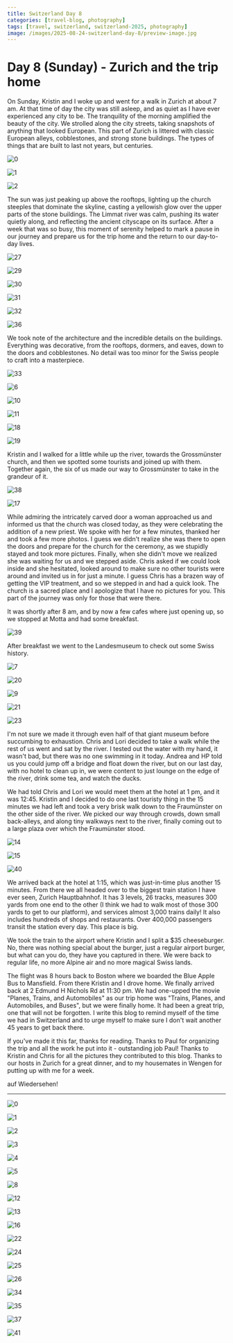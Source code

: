 ```yaml
---
title: Switzerland Day 8
categories: [travel-blog, photography]
tags: [travel, switzerland, switzerland-2025, photography]
image: /images/2025-08-24-switzerland-day-8/preview-image.jpg
---
```


# Day 8 (Sunday) - Zurich and the trip home

On Sunday, Kristin and I woke up and went for a walk in Zurich at about 7 am. At that time of day the city was still asleep, and as quiet as I have ever experienced any city to be. The tranquility of the morning amplified the beauty of the city. We strolled along the city streets, taking snapshots of anything that looked European. This part of Zurich is littered with classic European alleys, cobblestones, and strong stone buildings. The types of things that are built to last not years, but centuries.

<a href='javascript:void(0);' name='pic-90'></a>
![0](/images/2025-08-24-switzerland-day-8/switzerland-day-8-1-0.jpg)

<a href='javascript:void(0);' name='pic-91'></a>
![1](/images/2025-08-24-switzerland-day-8/switzerland-day-8-1-1.jpg)

<a href='javascript:void(0);' name='pic-92'></a>
![2](/images/2025-08-24-switzerland-day-8/switzerland-day-8-1-2.jpg)

The sun was just peaking up above the rooftops, lighting up the church steeples that dominate the skyline, casting a yellowish glow over the upper parts of the stone buildings. The Limmat river was calm, pushing its water quietly along, and reflecting the ancient cityscape on its surface. After a week that was so busy, this moment of serenity helped to mark a pause in our journey and prepare us for the trip home and the return to our day-to-day lives.

<a href='javascript:void(0);' name='pic-27'></a>
![27](/images/2025-08-24-switzerland-day-8/switzerland-day-8-27.jpg)
_&nbsp; <a href='{% link photo_info/pi-2025-08-24-switzerland-day-8-27.md %}'><i class='fa fa-info-circle' style='font-size: 0.73em;'></i></a>_

<a href='javascript:void(0);' name='pic-29'></a>
![29](/images/2025-08-24-switzerland-day-8/switzerland-day-8-29.jpg)
_&nbsp; <a href='{% link photo_info/pi-2025-08-24-switzerland-day-8-29.md %}'><i class='fa fa-info-circle' style='font-size: 0.73em;'></i></a>_

<a href='javascript:void(0);' name='pic-30'></a>
![30](/images/2025-08-24-switzerland-day-8/switzerland-day-8-30.jpg)

<a href='javascript:void(0);' name='pic-31'></a>
![31](/images/2025-08-24-switzerland-day-8/switzerland-day-8-31.jpg)
_&nbsp; <a href='{% link photo_info/pi-2025-08-24-switzerland-day-8-31.md %}'><i class='fa fa-info-circle' style='font-size: 0.73em;'></i></a>_

<a href='javascript:void(0);' name='pic-32'></a>
![32](/images/2025-08-24-switzerland-day-8/switzerland-day-8-32.jpg)
_&nbsp; <a href='{% link photo_info/pi-2025-08-24-switzerland-day-8-32.md %}'><i class='fa fa-info-circle' style='font-size: 0.73em;'></i></a>_

<a href='javascript:void(0);' name='pic-36'></a>
![36](/images/2025-08-24-switzerland-day-8/switzerland-day-8-36.jpg)
_&nbsp; <a href='{% link photo_info/pi-2025-08-24-switzerland-day-8-36.md %}'><i class='fa fa-info-circle' style='font-size: 0.73em;'></i></a>_

We took note of the architecture and the incredible details on the buildings. Everything was decorative, from the rooftops, dormers, and eaves, down to the doors and cobblestones. No detail was too minor for the Swiss people to craft into a masterpiece.

<a href='javascript:void(0);' name='pic-33'></a>
![33](/images/2025-08-24-switzerland-day-8/switzerland-day-8-33.jpg)
_&nbsp; <a href='{% link photo_info/pi-2025-08-24-switzerland-day-8-33.md %}'><i class='fa fa-info-circle' style='font-size: 0.73em;'></i></a>_

<a href='javascript:void(0);' name='pic-6'></a>
![6](/images/2025-08-24-switzerland-day-8/switzerland-day-8-6.jpg)
_&nbsp; <a href='{% link photo_info/pi-2025-08-24-switzerland-day-8-6.md %}'><i class='fa fa-info-circle' style='font-size: 0.73em;'></i></a>_

<a href='javascript:void(0);' name='pic-10'></a>
![10](/images/2025-08-24-switzerland-day-8/switzerland-day-8-10.jpg)
_&nbsp; <a href='{% link photo_info/pi-2025-08-24-switzerland-day-8-10.md %}'><i class='fa fa-info-circle' style='font-size: 0.73em;'></i></a>_
<a href='javascript:void(0);' name='pic-11'></a>

![11](/images/2025-08-24-switzerland-day-8/switzerland-day-8-11.jpg)
_&nbsp; <a href='{% link photo_info/pi-2025-08-24-switzerland-day-8-11.md %}'><i class='fa fa-info-circle' style='font-size: 0.73em;'></i></a>_

<a href='javascript:void(0);' name='pic-18'></a>
![18](/images/2025-08-24-switzerland-day-8/switzerland-day-8-18.jpg)
_&nbsp; <a href='{% link photo_info/pi-2025-08-24-switzerland-day-8-18.md %}'><i class='fa fa-info-circle' style='font-size: 0.73em;'></i></a>_

<a href='javascript:void(0);' name='pic-19'></a>
![19](/images/2025-08-24-switzerland-day-8/switzerland-day-8-19.jpg)
_&nbsp; <a href='{% link photo_info/pi-2025-08-24-switzerland-day-8-19.md %}'><i class='fa fa-info-circle' style='font-size: 0.73em;'></i></a>_

Kristin and I walked for a little while up the river, towards the Grossmünster church, and then we spotted some tourists and joined up with them. Together again, the six of us made our way to Grossmünster to take in the grandeur of it.

<a href='javascript:void(0);' name='pic-38'></a>
![38](/images/2025-08-24-switzerland-day-8/switzerland-day-8-38.jpg)
_&nbsp; <a href='{% link photo_info/pi-2025-08-24-switzerland-day-8-38.md %}'><i class='fa fa-info-circle' style='font-size: 0.73em;'></i></a>_

<a href='javascript:void(0);' name='pic-17'></a>
![17](/images/2025-08-24-switzerland-day-8/switzerland-day-8-17.jpg)
_&nbsp; <a href='{% link photo_info/pi-2025-08-24-switzerland-day-8-17.md %}'><i class='fa fa-info-circle' style='font-size: 0.73em;'></i></a>_

While admiring the intricately carved door a woman approached us and informed us that the church was closed today, as they were celebrating the addition of a new priest. We spoke with her for a few minutes, thanked her and took a few more photos. I guess we didn't realize she was there to open the doors and prepare for the church for the ceremony, as we stupidly stayed and took more pictures. Finally, when she didn't move we realized she was waiting for us and we stepped aside. Chris asked if we could look inside and she hesitated, looked around to make sure no other tourists were around and invited us in for just a minute. I guess Chris has a brazen way of getting the VIP treatment, and so we stepped in and had a quick look. The church is a sacred place and I apologize that I have no pictures for you. This part of the journey was only for those that were there.

It was shortly after 8 am, and by now a few cafes where just opening up, so we stopped at Motta and had some breakfast.

<a href='javascript:void(0);' name='pic-39'></a>
![39](/images/2025-08-24-switzerland-day-8/switzerland-day-8-39.jpg)

After breakfast we went to the Landesmuseum to check out some Swiss history.

<a href='javascript:void(0);' name='pic-7'></a>
![7](/images/2025-08-24-switzerland-day-8/switzerland-day-8-7.jpg)
_&nbsp; <a href='{% link photo_info/pi-2025-08-24-switzerland-day-8-7.md %}'><i class='fa fa-info-circle' style='font-size: 0.73em;'></i></a>_

<a href='javascript:void(0);' name='pic-20'></a>
![20](/images/2025-08-24-switzerland-day-8/switzerland-day-8-20.jpg)
_&nbsp; <a href='{% link photo_info/pi-2025-08-24-switzerland-day-8-20.md %}'><i class='fa fa-info-circle' style='font-size: 0.73em;'></i></a>_

<a href='javascript:void(0);' name='pic-9'></a>
![9](/images/2025-08-24-switzerland-day-8/switzerland-day-8-9.jpg)
_&nbsp; <a href='{% link photo_info/pi-2025-08-24-switzerland-day-8-9.md %}'><i class='fa fa-info-circle' style='font-size: 0.73em;'></i></a>_

<a href='javascript:void(0);' name='pic-21'></a>
![21](/images/2025-08-24-switzerland-day-8/switzerland-day-8-21.jpg)
_&nbsp; <a href='{% link photo_info/pi-2025-08-24-switzerland-day-8-21.md %}'><i class='fa fa-info-circle' style='font-size: 0.73em;'></i></a>_

<a href='javascript:void(0);' name='pic-23'></a>
![23](/images/2025-08-24-switzerland-day-8/switzerland-day-8-23.jpg)
_&nbsp; <a href='{% link photo_info/pi-2025-08-24-switzerland-day-8-23.md %}'><i class='fa fa-info-circle' style='font-size: 0.73em;'></i></a>_

I'm not sure we made it through even half of that giant museum before succumbing to exhaustion. Chris and Lori decided to take a walk while the rest of us went and sat by the river. I tested out the water with my hand, it wasn't bad, but there was no one swimming in it today. Andrea and HP told us you could jump off a bridge and float down the river, but on our last day, with no hotel to clean up in, we were content to just lounge on the edge of the river, drink some tea, and watch the ducks.

We had told Chris and Lori we would meet them at the hotel at 1 pm, and it was 12:45. Kristin and I decided to do one last touristy thing in the 15 minutes we had left and took a very brisk walk down to the Fraumünster on the other side of the river. We picked our way through crowds, down small back-alleys, and along tiny walkways next to the river, finally coming out to a large plaza over which the Fraumünster stood.

<a href='javascript:void(0);' name='pic-14'></a>
![14](/images/2025-08-24-switzerland-day-8/switzerland-day-8-14.jpg)
_&nbsp; <a href='{% link photo_info/pi-2025-08-24-switzerland-day-8-14.md %}'><i class='fa fa-info-circle' style='font-size: 0.73em;'></i></a>_

<a href='javascript:void(0);' name='pic-15'></a>
![15](/images/2025-08-24-switzerland-day-8/switzerland-day-8-15.jpg)
_&nbsp; <a href='{% link photo_info/pi-2025-08-24-switzerland-day-8-15.md %}'><i class='fa fa-info-circle' style='font-size: 0.73em;'></i></a>_

<a href='javascript:void(0);' name='pic-40'></a>
![40](/images/2025-08-24-switzerland-day-8/switzerland-day-8-40.jpg)
_&nbsp; <a href='{% link photo_info/pi-2025-08-24-switzerland-day-8-40.md %}'><i class='fa fa-info-circle' style='font-size: 0.73em;'></i></a>_

We arrived back at the hotel at 1:15, which was just-in-time plus another 15 minutes. From there we all headed over to the biggest train station I have ever seen, Zurich Hauptbahnhof. It has 3 levels, 26 tracks, measures 300 yards from one end to the other (I think we had to walk most of those 300 yards to get to our platform), and services almost 3,000 trains daily! It also includes hundreds of shops and restaurants. Over 400,000 passengers transit the station every day. This place is big.

We took the train to the airport where Kristin and I split a $35 cheeseburger. No, there was nothing special about the burger, just a regular airport burger, but what can you do, they have you captured in there. We were back to regular life, no more Alpine air and no more magical Swiss lands.

The flight was 8 hours back to Boston where we boarded the Blue Apple Bus to Mansfield. From there Kristin and I drove home. We finally arrived back at 2 Edmund H Nichols Rd at 11:30 pm. We had one-upped the movie "Planes, Trains, and Automobiles" as our trip home was "Trains, Planes, and Automobiles, and Buses", but we were finally home. It had been a great trip, one that will not be forgotten. I write this blog to remind myself of the time we had in Switzerland and to urge myself to make sure I don't wait another 45 years to get back there.

If you've made it this far, thanks for reading. Thanks to Paul for organizing the trip and all the work he put into it - outstanding job Paul! Thanks to Kristin and Chris for all the pictures they contributed to this blog.  Thanks to our hosts in Zurich for a great dinner, and to my housemates in Wengen for putting up with me for a week.

auf Wiedersehen!

---

<a href='javascript:void(0);' name='pic-0'></a>

![0](/images/2025-08-24-switzerland-day-8/switzerland-day-8-0.jpg)
_&nbsp; <a href='{% link photo_info/pi-2025-08-24-switzerland-day-8-0.md %}'><i class='fa fa-info-circle' style='font-size: 0.73em;'></i></a>_

<a href='javascript:void(0);' name='pic-1'></a>
![1](/images/2025-08-24-switzerland-day-8/switzerland-day-8-1.jpg)
_&nbsp; <a href='{% link photo_info/pi-2025-08-24-switzerland-day-8-1.md %}'><i class='fa fa-info-circle' style='font-size: 0.73em;'></i></a>_

<a href='javascript:void(0);' name='pic-2'></a>
![2](/images/2025-08-24-switzerland-day-8/switzerland-day-8-2.jpg)
_&nbsp; <a href='{% link photo_info/pi-2025-08-24-switzerland-day-8-2.md %}'><i class='fa fa-info-circle' style='font-size: 0.73em;'></i></a>_

<a href='javascript:void(0);' name='pic-3'></a>
![3](/images/2025-08-24-switzerland-day-8/switzerland-day-8-3.jpg)
_&nbsp; <a href='{% link photo_info/pi-2025-08-24-switzerland-day-8-3.md %}'><i class='fa fa-info-circle' style='font-size: 0.73em;'></i></a>_

<a href='javascript:void(0);' name='pic-4'></a>
![4](/images/2025-08-24-switzerland-day-8/switzerland-day-8-4.jpg)
_&nbsp; <a href='{% link photo_info/pi-2025-08-24-switzerland-day-8-4.md %}'><i class='fa fa-info-circle' style='font-size: 0.73em;'></i></a>_

<a href='javascript:void(0);' name='pic-5'></a>
![5](/images/2025-08-24-switzerland-day-8/switzerland-day-8-5.jpg)
_&nbsp; <a href='{% link photo_info/pi-2025-08-24-switzerland-day-8-5.md %}'><i class='fa fa-info-circle' style='font-size: 0.73em;'></i></a>_

<a href='javascript:void(0);' name='pic-8'></a>
![8](/images/2025-08-24-switzerland-day-8/switzerland-day-8-8.jpg)
_&nbsp; <a href='{% link photo_info/pi-2025-08-24-switzerland-day-8-8.md %}'><i class='fa fa-info-circle' style='font-size: 0.73em;'></i></a>_

<a href='javascript:void(0);' name='pic-12'></a>
![12](/images/2025-08-24-switzerland-day-8/switzerland-day-8-12.jpg)
_&nbsp; <a href='{% link photo_info/pi-2025-08-24-switzerland-day-8-12.md %}'><i class='fa fa-info-circle' style='font-size: 0.73em;'></i></a>_

<a href='javascript:void(0);' name='pic-13'></a>

![13](/images/2025-08-24-switzerland-day-8/switzerland-day-8-13.jpg)
_&nbsp; <a href='{% link photo_info/pi-2025-08-24-switzerland-day-8-13.md %}'><i class='fa fa-info-circle' style='font-size: 0.73em;'></i></a>_

<a href='javascript:void(0);' name='pic-16'></a>
![16](/images/2025-08-24-switzerland-day-8/switzerland-day-8-16.jpg)
_&nbsp; <a href='{% link photo_info/pi-2025-08-24-switzerland-day-8-16.md %}'><i class='fa fa-info-circle' style='font-size: 0.73em;'></i></a>_

<a href='javascript:void(0);' name='pic-22'></a>

![22](/images/2025-08-24-switzerland-day-8/switzerland-day-8-22.jpg)
_&nbsp; <a href='{% link photo_info/pi-2025-08-24-switzerland-day-8-22.md %}'><i class='fa fa-info-circle' style='font-size: 0.73em;'></i></a>_

<a href='javascript:void(0);' name='pic-24'></a>

![24](/images/2025-08-24-switzerland-day-8/switzerland-day-8-24.jpg)
_&nbsp; <a href='{% link photo_info/pi-2025-08-24-switzerland-day-8-24.md %}'><i class='fa fa-info-circle' style='font-size: 0.73em;'></i></a>_

<a href='javascript:void(0);' name='pic-25'></a>

![25](/images/2025-08-24-switzerland-day-8/switzerland-day-8-25.jpg)
_&nbsp; <a href='{% link photo_info/pi-2025-08-24-switzerland-day-8-25.md %}'><i class='fa fa-info-circle' style='font-size: 0.73em;'></i></a>_

<a href='javascript:void(0);' name='pic-26'></a>

![26](/images/2025-08-24-switzerland-day-8/switzerland-day-8-26.jpg)
_&nbsp; <a href='{% link photo_info/pi-2025-08-24-switzerland-day-8-26.md %}'><i class='fa fa-info-circle' style='font-size: 0.73em;'></i></a>_


<a href='javascript:void(0);' name='pic-34'></a>

![34](/images/2025-08-24-switzerland-day-8/switzerland-day-8-34.jpg)
_&nbsp; <a href='{% link photo_info/pi-2025-08-24-switzerland-day-8-34.md %}'><i class='fa fa-info-circle' style='font-size: 0.73em;'></i></a>_

<a href='javascript:void(0);' name='pic-35'></a>

![35](/images/2025-08-24-switzerland-day-8/switzerland-day-8-35.jpg)
_&nbsp; <a href='{% link photo_info/pi-2025-08-24-switzerland-day-8-35.md %}'><i class='fa fa-info-circle' style='font-size: 0.73em;'></i></a>_


<a href='javascript:void(0);' name='pic-37'></a>

![37](/images/2025-08-24-switzerland-day-8/switzerland-day-8-37.jpg)
_&nbsp; <a href='{% link photo_info/pi-2025-08-24-switzerland-day-8-37.md %}'><i class='fa fa-info-circle' style='font-size: 0.73em;'></i></a>_

<a href='javascript:void(0);' name='pic-41'></a>

![41](/images/2025-08-24-switzerland-day-8/switzerland-day-8-41.jpg)
_&nbsp; <a href='{% link photo_info/pi-2025-08-24-switzerland-day-8-41.md %}'><i class='fa fa-info-circle' style='font-size: 0.73em;'></i></a>_

